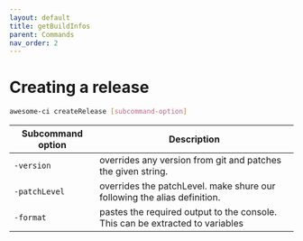 ```yaml
---
layout: default
title: getBuildInfos
parent: Commands
nav_order: 2
---
```


# Creating a release

```bash
awesome-ci createRelease [subcommand-option]
```

| Subcommand option   | Description                                                                   |
| ------------------- | ----------------------------------------------------------------------------- |
| `-version`          | overrides any version from git and patches the given string.                  |
| `-patchLevel`       | overrides the patchLevel. make shure our following the alias definition.      |
| `-format`           | pastes the required output to the console. This can be extracted to variables |